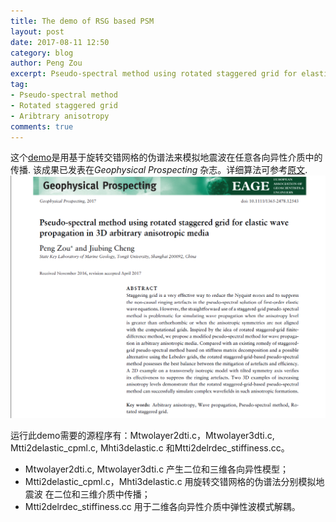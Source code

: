 ```yaml
---
title: The demo of RSG based PSM 
layout: post
date: 2017-08-11 12:50
category: blog
author: Peng Zou
excerpt: Pseudo-spectral method using rotated staggered grid for elastic wave propagation in 3D arbitrary anisotropic media
tag: 
- Pseudo-spectral method 
- Rotated staggered grid
- Aribtrary anisotropy
comments: true
---
```


这个[demo](https://github.com/chengjiubing/work/tree/master/user/zp/rsg-psm)是用基于旋转交错网格的伪谱法来模拟地震波在任意各向异性介质中的传播. 该成果已发表在*Geophysical Prospecting* 杂志。详细算法可参考[原文](https://www.researchgate.net/publication/317140220_Pseudo-spectral_method_using_rotated_staggered-grid_for_elastic_wave_propagation_in_3D_arbitrary_anisotropic_media?_iepl%5BviewId%5D=eCSlqk1EfWIH76Ok9FrVOVFM&_iepl%5BprofilePublicationItemVariant%5D=default&_iepl%5Bcontexts%5D%5B0%5D=prfpi&_iepl%5BtargetEntityId%5D=PB%3A317140220&_iepl%5BinteractionType%5D=publicationTitle).    
![](../images/RSG-PSM.png)
     

运行此demo需要的源程序有：Mtwolayer2dti.c，Mtwolayer3dti.c, 
Mtti2delastic_cpml.c, Mhti3delastic.c 和Mtti2delrdec_stiffiness.cc。   

+ Mtwolayer2dti.c, Mtwolayer3dti.c  产生二位和三维各向异性模型；
+ Mtti2delastic_cpml.c，Mhti3delastic.c  用旋转交错网格的伪谱法分别模拟地震波
在二位和三维介质中传播；
+ Mtti2delrdec_stiffiness.cc  用于二维各向异性介质中弹性波模式解耦。


